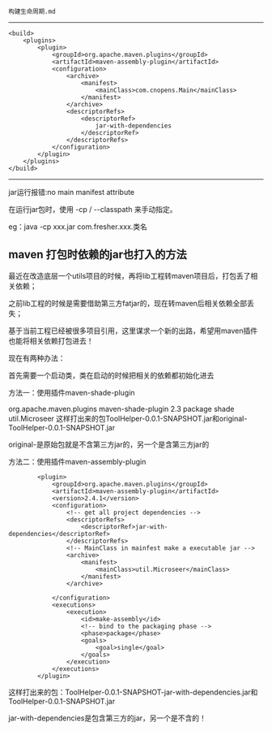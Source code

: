     构建生命周期.md
---
    <build>
        <plugins>
            <plugin>
                <groupId>org.apache.maven.plugins</groupId>
                <artifactId>maven-assembly-plugin</artifactId>
                <configuration>
                    <archive>
                        <manifest>
                            <mainClass>com.cnopens.Main</mainClass>
                        </manifest>
                    </archive>
                    <descriptorRefs>
                        <descriptorRef>
                            jar-with-dependencies
                        </descriptorRef>
                    </descriptorRefs>
                </configuration>
            </plugin>
        </plugins>
    </build>

---

jar运行报错:no main manifest attribute

在运行jar包时，使用 -cp / --classpath 来手动指定。

eg：java -cp xxx.jar com.fresher.xxx.类名

## maven 打包时依赖的jar也打入的方法
最近在改造底层一个utils项目的时候，再将lib工程转maven项目后，打包丢了相关依赖；

之前lib工程的时候是需要借助第三方fatjar的，现在转maven后相关依赖全部丢失；

基于当前工程已经被很多项目引用，这里谋求一个新的出路，希望用maven插件也能将相关依赖打包进去！

现在有两种办法：

首先需要一个启动类，类在启动的时候把相关的依赖都初始化进去

方法一：使用插件maven-shade-plugin

<plugin>
                <groupId>org.apache.maven.plugins</groupId>
                <artifactId>maven-shade-plugin</artifactId>
                <version>2.3</version>
                <executions>
                    <execution>
                        <phase>package</phase>
                        <goals>
                            <goal>shade</goal>
                        </goals>
                        <configuration>
                            <transformers>
                                <transformer
                                    implementation="org.apache.maven.plugins.shade.resource.ManifestResourceTransformer">
                                    <mainClass>util.Microseer</mainClass>
                                </transformer>
                            </transformers>
                        </configuration>
                    </execution>
                </executions>
            </plugin>
这样打出来的包ToolHelper-0.0.1-SNAPSHOT.jar和original-ToolHelper-0.0.1-SNAPSHOT.jar

original-是原始包就是不含第三方jar的，另一个是含第三方jar的

方法二：使用插件maven-assembly-plugin

<!-- Maven Assembly Plugin -->
            <plugin>
                <groupId>org.apache.maven.plugins</groupId>
                <artifactId>maven-assembly-plugin</artifactId>
                <version>2.4.1</version>
                <configuration>
                    <!-- get all project dependencies -->
                    <descriptorRefs>
                        <descriptorRef>jar-with-dependencies</descriptorRef>
                    </descriptorRefs>
                    <!-- MainClass in mainfest make a executable jar -->
                    <archive>
                        <manifest>
                            <mainClass>util.Microseer</mainClass>
                        </manifest>
                    </archive>
 
                </configuration>
                <executions>
                    <execution>
                        <id>make-assembly</id>
                        <!-- bind to the packaging phase -->
                        <phase>package</phase>
                        <goals>
                            <goal>single</goal>
                        </goals>
                    </execution>
                </executions>
            </plugin>
这样打出来的包：ToolHelper-0.0.1-SNAPSHOT-jar-with-dependencies.jar和ToolHelper-0.0.1-SNAPSHOT.jar

jar-with-dependencies是包含第三方的jar，另一个是不含的！
